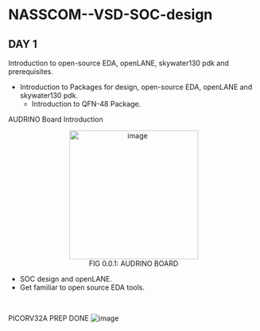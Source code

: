 # NASSCOM--VSD-SOC-design
## **DAY 1** <br> 
Introduction to open-source EDA, openLANE, skywater130 pdk and prerequisites. <br>
* Introduction to Packages for design, open-source EDA, openLANE and skywater130 pdk.
  * Introduction to QFN-48 Package. <br>

AUDRINO Board Introduction <br>
<figcaption style="text-align:center;">
<img width="259" alt="image" src="https://github.com/SubhroRoy/NASSCOM--VSD-SOC-design/assets/169291565/0d8ec951-9f47-4df3-a18a-f55aef344ba7"> <br>
FIG 0.0.1: AUDRINO BOARD 
</figcaption>

* SOC design and openLANE.
* Get familiar to open source EDA tools.
<br>
  
PICORV32A PREP DONE
![image](https://github.com/SubhroRoy/NASSCOM--VSD-SOC-design/assets/169291565/05c30919-36f8-4d64-a5e2-2b652adeb588)
